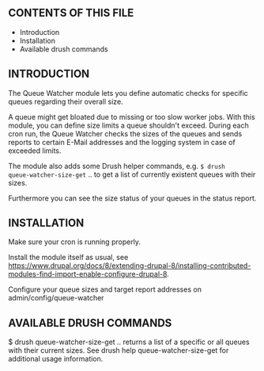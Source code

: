 CONTENTS OF THIS FILE
---------------------
   
 * Introduction
 * Installation
 * Available drush commands

INTRODUCTION
------------

The Queue Watcher module lets you define automatic checks
for specific queues regarding their overall size.

A queue might get bloated due to missing or too slow worker jobs.
With this module, you can define size limits a queue shouldn't exceed.
During each cron run, the Queue Watcher checks the sizes of the queues
and sends reports to certain E-Mail addresses
and the logging system in case of exceeded limits.

The module also adds some Drush helper commands, e.g.
<code>$ drush queue-watcher-size-get</code>
.. to get a list of currently existent queues with their sizes.

Furthermore you can see the size status of your queues in the status report.

INSTALLATION
------------

Make sure your cron is running properly.

Install the module itself as usual, see
https://www.drupal.org/docs/8/extending-drupal-8/installing-contributed-modules-find-import-enable-configure-drupal-8.

Configure your queue sizes and target report addresses on
admin/config/queue-watcher

AVAILABLE DRUSH COMMANDS
------------------------

$ drush queue-watcher-size-get
.. returns a list of a specific or all queues with their current sizes.
See drush help queue-watcher-size-get for additional usage information.
